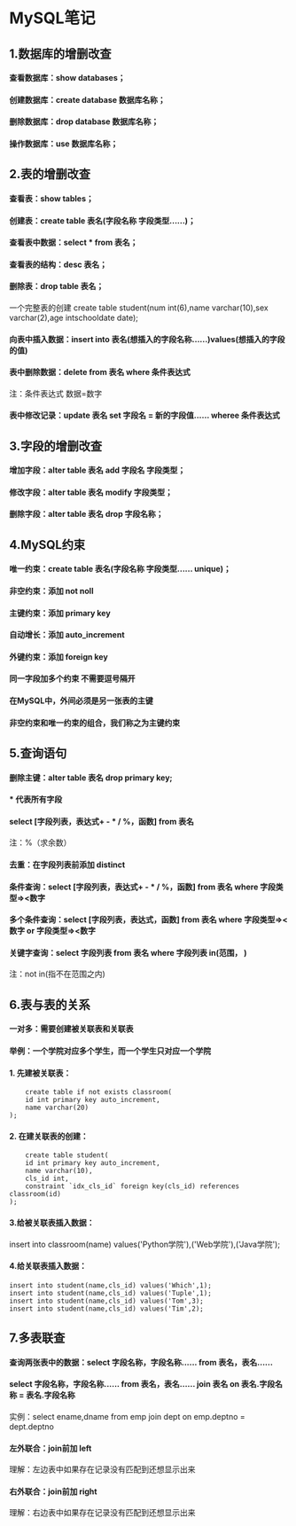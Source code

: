 # MySQL笔记

## 1.数据库的增删改查

#### 查看数据库：show databases；
#### 创建数据库：create database 数据库名称；
#### 删除数据库：drop database 数据库名称；
#### 操作数据库：use 数据库名称；

## 2.表的增删改查

#### 查看表：show tables；
#### 创建表：create table 表名(字段名称 字段类型......)；
#### 查看表中数据：select * from 表名；
#### 查看表的结构：desc 表名；
#### 删除表：drop table 表名；
一个完整表的创建
create table student(num int(6),name varchar(10),sex varchar(2),age intschooldate date);
#### 向表中插入数据：insert into 表名(想插入的字段名称......)values(想插入的字段的值)
#### 表中删除数据：delete from 表名 where 条件表达式 
注：条件表达式 数据=数字
#### 表中修改记录：update 表名 set 字段名 = 新的字段值...... wheree 条件表达式

## 3.字段的增删改查
#### 增加字段：alter table 表名 add 字段名 字段类型；
#### 修改字段：alter table 表名 modify 字段类型；
#### 删除字段：alter table 表名 drop 字段名称；

## 4.MySQL约束
#### 唯一约束：create table 表名(字段名称 字段类型...... unique)；
#### 非空约束：添加 not noll
#### 主键约束：添加 primary key
#### 自动增长：添加 auto_increment
#### 外键约束：添加 foreign key
#### 同一字段加多个约束 不需要逗号隔开
#### 在MySQL中，外间必须是另一张表的主键
#### 非空约束和唯一约束的组合，我们称之为主键约束



## 5.查询语句
#### 删除主键：alter table 表名 drop primary key;
#### * 代表所有字段
#### select [字段列表，表达式+ - * / %，函数] from 表名            
注：%（求余数）
#### 去重：在字段列表前添加 distinct

#### 条件查询：select [字段列表，表达式+ - * / %，函数] from 表名 where 字段类型=><数字
#### 多个条件查询：select [字段列表，表达式，函数] from 表名 where 字段类型=><数字 or 字段类型=><数字
#### 关键字查询：select 字段列表 from 表名 where 字段列表 in(范围， )    
注：not in(指不在范围之内)

<!-- ### 函数
1. select 函数 from 表名
2. pi()：返回值（圆周率）
3. floor(x)：舍去小数
4. ceiling(x)：有小数则x加一 -->
## 6.表与表的关系
#### 一对多：需要创建被关联表和关联表
#### 举例：一个学院对应多个学生，而一个学生只对应一个学院  
#### 1. 先建被关联表： 
```
    create table if not exists classroom(
    id int primary key auto_increment,
    name varchar(20)
);
```
#### 2. 在建关联表的创建：
```
    create table student(
    id int primary key auto_increment,
    name varchar(10),
    cls_id int,
    constraint `idx_cls_id` foreign key(cls_id) references classroom(id)
);
```
#### 3.给被关联表插入数据：
insert into classroom(name) values('Python学院'),('Web学院'),('Java学院');
#### 4.给关联表插入数据：
    insert into student(name,cls_id) values('Which',1);
    insert into student(name,cls_id) values('Tuple',1);
    insert into student(name,cls_id) values('Tom',3);
    insert into student(name,cls_id) values('Tim',2);

## 7.多表联查
#### 查询两张表中的数据：select 字段名称，字段名称...... from 表名，表名......
#### select 字段名称，字段名称...... from 表名，表名...... join 表名 on 表名.字段名称 = 表名.字段名称
实例：select ename,dname from emp join dept on emp.deptno = dept.deptno
#### 左外联合：join前加 left
理解：左边表中如果存在记录没有匹配到还想显示出来
#### 右外联合：join前加 right
理解：右边表中如果存在记录没有匹配到还想显示出来

